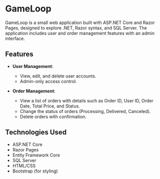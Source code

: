 # GameLoop

GameLoop is a small web application built with ASP.NET Core and Razor Pages, designed to explore .NET, Razor syntax, and SQL Server. The application includes user and order management features with an admin interface.

## Features

- **User Management**:

  - View, edit, and delete user accounts.
  - Admin-only access control.

- **Order Management**:
  - View a list of orders with details such as Order ID, User ID, Order Date, Total Price, and Status.
  - Change the status of orders (Processing, Delivered, Canceled).
  - Delete orders with confirmation.

## Technologies Used

- ASP.NET Core
- Razor Pages
- Entity Framework Core
- SQL Server
- HTML/CSS
- Bootstrap (for styling)
